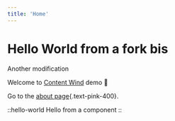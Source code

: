 ```yaml
---
title: 'Home'
---
```


# Hello World from a fork bis

Another modification

Welcome to [Content Wind](https://content-wind.nuxt.space) demo :rocket:

Go to the [about page](/about){.text-pink-400}.

::hello-world
Hello from a component
::
